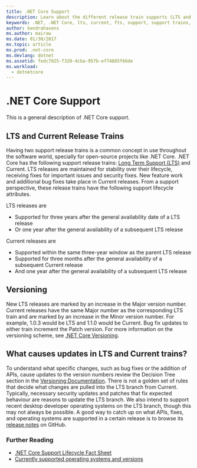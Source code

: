 ```yaml
---
title: .NET Core Support
description: Learn about the different release train supports (LTS and Current) for .NET Core
keywords: .NET, .NET Core, lts, current, fts, support, support trains, support tracks, Lifecycle, release trains
author: kendrahavens
ms.author: mairaw
ms.date: 01/30/2017
ms.topic: article
ms.prod: .net-core
ms.devlang: dotnet
ms.assetid: fedc7025-f320-4cba-957b-ef74885f66de
ms.workload: 
  - dotnetcore
---
```


# .NET Core Support

This is a general description of .NET Core support.

## LTS and Current Release Trains

Having two support release trains is a common concept in use throughout the software world, specially for open-source projects like .NET Core. .NET Core has the following support release trains: [Long Term Support (LTS)](https://en.wikipedia.org/wiki/Long-term_support) and Current. LTS releases are maintained for stability over their lifecycle, receiving fixes for important issues and security fixes. New feature work and additional bug fixes take place in Current releases. From a support perspective, these release trains have the following support lifecycle attributes.

LTS releases are
* Supported for three years after the general availability date of a LTS release
* Or one year after the general availability of a subsequent LTS release

Current releases are
* Supported within the same three-year window as the parent LTS release
* Supported for three months after the general availability of a subsequent Current release
* And one year after the general availability of a subsequent LTS release

## Versioning
New LTS releases are marked by an increase in the Major version number. Current releases have the same Major number as the corresponding LTS train and are marked by an increase in the Minor version number. For example, 1.0.3 would be LTS and 1.1.0 would be Current. Bug fix updates to either train increment the Patch version. For more information on the versioning scheme, see [.NET Core Versioning](index.md).

## What causes updates in LTS and Current trains?
To understand what specific changes, such as bug fixes or the addition of APIs, cause updates to the version numbers review the Decision Tree section in the [Versioning Documentation](index.md). There is not a golden set of rules that decide what changes are pulled into the LTS branch from Current. Typically, necessary security updates and patches that fix expected behaviour are reasons to update the LTS branch. We also intend to support recent desktop developer operating systems on the LTS branch, though this may not always be possible. A good way to catch up on what APIs, fixes, and operating systems are supported in a certain release is to browse its [release notes](https://github.com/dotnet/core/tree/master/release-notes) on GitHub.

### Further Reading
* [.NET Core Support Lifecycle Fact Sheet](https://www.microsoft.com/net/core/support)
* [Currently supported operating systems and versions](https://github.com/dotnet/core/blob/master/roadmap.md)
